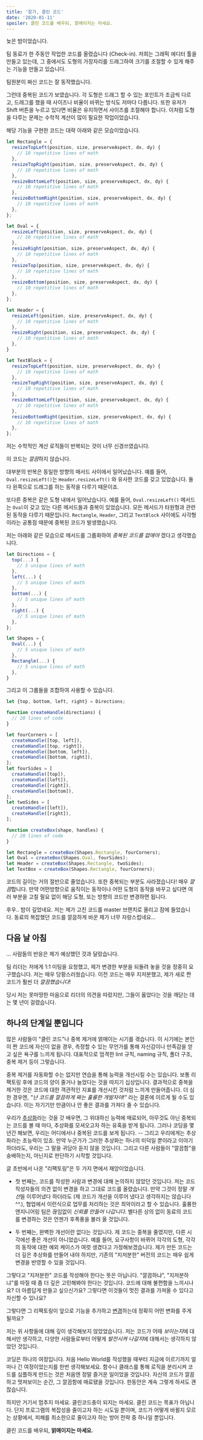 ```yaml
---
title: '잘가, 클린 코드'
date: '2020-01-11'
spoiler: 클린 코드를 배우되, 얽매이지는 마세요.
---
```


늦은 밤이었습니다.

팀 동료가 한 주동안 작업한 코드를 올렸습니다 (Check-in). 저희는 그래픽 에디터 툴을 만들고 있는데, 그 중에서도 도형의 가장자리를 드래그하여 크기를 조절할 수 있게 해주는 기능을 만들고 있습니다.

팀원분이 짜신 코드는 잘 동작했습니다.

그런데 중복된 코드가 보였습니다. 각 도형은 드래그 할 수 있는 포인트가 조금씩 다르고, 드래그를 했을 때 사이즈나 비율이 바뀌는 방식도 저마다 다릅니다. 또한 유저가 Shift 버튼을 누르고 있다면 비율은 유지하면서 사이즈를 조절해야 합니다. 이처럼 도형을 다루는 문제는 수학적 계산이 많이 필요한 작업이었습니다.

해당 기능을 구현한 코드는 대략 아래와 같은 모습이었습니다.

```jsx
let Rectangle = {
  resizeTopLeft(position, size, preserveAspect, dx, dy) {
    // 10 repetitive lines of math
  },
  resizeTopRight(position, size, preserveAspect, dx, dy) {
    // 10 repetitive lines of math
  },
  resizeBottomLeft(position, size, preserveAspect, dx, dy) {
    // 10 repetitive lines of math
  },
  resizeBottomRight(position, size, preserveAspect, dx, dy) {
    // 10 repetitive lines of math
  },
};

let Oval = {
  resizeLeft(position, size, preserveAspect, dx, dy) {
    // 10 repetitive lines of math
  },
  resizeRight(position, size, preserveAspect, dx, dy) {
    // 10 repetitive lines of math
  },
  resizeTop(position, size, preserveAspect, dx, dy) {
    // 10 repetitive lines of math
  },
  resizeBottom(position, size, preserveAspect, dx, dy) {
    // 10 repetitive lines of math
  },
};

let Header = {
  resizeLeft(position, size, preserveAspect, dx, dy) {
    // 10 repetitive lines of math
  },
  resizeRight(position, size, preserveAspect, dx, dy) {
    // 10 repetitive lines of math
  },  
}

let TextBlock = {
  resizeTopLeft(position, size, preserveAspect, dx, dy) {
    // 10 repetitive lines of math
  },
  resizeTopRight(position, size, preserveAspect, dx, dy) {
    // 10 repetitive lines of math
  },
  resizeBottomLeft(position, size, preserveAspect, dx, dy) {
    // 10 repetitive lines of math
  },
  resizeBottomRight(position, size, preserveAspect, dx, dy) {
    // 10 repetitive lines of math
  },
};
```

저는 수학적인 계산 로직들이 반복되는 것이 너무 신경쓰였습니다.

이 코드는 *깔끔*하지 않습니다.

대부분의 반복은 동일한 방향의 매서드 사이에서 일어났습니다. 예를 들어, `Oval.resizeLeft()`는 `Header.resizeLeft()` 와 유사한 코드를 갖고 있었습니다. 둘 다 왼쪽으로 드래그를 하는 동작을 다루기 때문이죠.

또다른 중복은 같은 도형 내에서 일어났습니다. 예를 들어, `Oval.resizeLeft()` 메서드는 `Oval`이 갖고 있는 다른 메서드들과 중복이 있었습니다. 모든 메서드가 타원형과 관련된 동작을 다루기 때문입니다. `Rectangle`, `Header`, 그리고 `TextBlock` 사이에도 사각형이라는 공통점 때문에 중복된 코드가 발생했습니다.

저는 아래와 같은 모습으로 메서드를 그룹화하여 *중복된 코드를 없애야* 겠다고 생각했습니다.

```jsx
let Directions = {
  top(...) {
    // 5 unique lines of math
  },
  left(...) {
    // 5 unique lines of math
  },
  bottom(...) {
    // 5 unique lines of math
  },
  right(...) {
    // 5 unique lines of math
  },
};

let Shapes = {
  Oval(...) {
    // 5 unique lines of math
  },
  Rectangle(...) {
    // 5 unique lines of math
  },
}
```

그리고 이 그룹들을 조합하여 사용할 수 있습니다.

```jsx
let {top, bottom, left, right} = Directions;

function createHandle(directions) {
  // 20 lines of code
}

let fourCorners = [
  createHandle([top, left]),
  createHandle([top, right]),
  createHandle([bottom, left]),
  createHandle([bottom, right]),
];
let fourSides = [
  createHandle([top]),
  createHandle([left]),
  createHandle([right]),
  createHandle([bottom]),
];
let twoSides = [
  createHandle([left]),
  createHandle([right]),
];

function createBox(shape, handles) {
  // 20 lines of code
}

let Rectangle = createBox(Shapes.Rectangle, fourCorners);
let Oval = createBox(Shapes.Oval, fourSides);
let Header = createBox(Shapes.Rectangle, twoSides);
let TextBox = createBox(Shapes.Rectangle, fourCorners);
```

코드의 길이는 거의 절반으로 줄었습니다. 또한 중복되는 부분도 사라졌습니다! 매우 *깔끔*합니다. 만약 어떤방향으로 움직이는 동작이나 어떤 도형의 동작을 바꾸고 싶다면 여러 부분을 고칠 필요 없이 해당 도형, 또는 방향의 코드만 변경하면 됩니다. 

후우.. 밤이 깊었네요. 저는 제가 고친 코드를 master 브랜치로 올리고 잠에 들었습니다. 동료의 복잡했던 코드를 깔끔하게 바꾼 제가 너무 자랑스럽네요...

## 다음 날 아침

... 사람들의 반응은 제가 예상했던 것과 달랐습니다.

팀 리더는 저에게 1:1 미팅을 요청했고, 제가 변경한 부분을 되돌려 놓을 것을 정중히 요구했습니다. 저는 매우 당황스러웠습니다. 이전 코드는 매우 지저분했고, 제가 새로 짠 코드가 훨씬 더 *깔끔했습니다*!

당시 저는 못마땅한 마음으로 리더의 의견을 따랐지만, 그들이 옳았다는 것을 깨닫는 데는 몇 년이 걸렸습니다.

## 하나의 단계일 뿐입니다

많은 사람들이 "클린 코드"나 중복 제거에 얽매이는 시기를 겪습니다. 이 시기에는 본인이 짠 코드에 자신이 없을 경우, 측정할 수 있는 무언가를 통해 자신감이나 만족감을 얻고 싶은 욕구를 느끼게 됩니다. 대표적으로 엄격한 lint 규칙, naming 규칙, 폴더 구조, 중복 제거 등이 그렇습니다.

중복 제거를 자동화할 수는 없지만 연습을 통해 능력을 개선시킬 수는 있습니다. 보통 리팩토링 후에 코드의 양이 줄거나 늘었다는 것을 따지기 십상입니다. 결과적으로 중복을 제거한 것은 코드에 대한 객관적인 지표를 개선시킨 것처럼 느끼게 만들어줍니다. 더 심한 경우엔, *"난 코드를 깔끔하게 짜는 훌륭한 개발자야!"* 라는 결론에 이르게 될 수도 있습니다. 이는 자기기만 만큼이나 안 좋은 결과를 가져다 줄 수 있습니다.

우리가 [추상화](https://www.sandimetz.com/blog/2016/1/20/the-wrong-abstraction)라는 것을 갓 배우면, 그 위대하신 능력에 매료되어, 아무것도 아닌 중복되는 코드를 볼 때 마다, 추상화를 모셔오고자 하는 유혹을 받게 됩니다. 그러나 코딩을 몇 년간 해보면, 우리는 어디에서나 중복된 코드를 보게 됩니다. -- 그리고 우리에게는 추상화라는 초능력이 있죠. 만약 누군가가 그러한 추상화는 하나의 미덕일 뿐이라고 이야기하더라도, 우리는 그 말을 귀담아 듣지 않을 것입니다. 그리고 다른 사람들이 "깔끔함"을 숭배하는지, 아닌지로 판단하기 시작할 것입니다.

글 초반에서 나온 "리팩토링"은 두 가지 면에서 재앙이었습니다.

* 첫 번째는, 코드를 작성한 사람과 변경에 대해 논의하지 않았던 것입니다. 저는 코드 작성자들의 의견 없이 변경을 하고 그대로 코드를 올렸습니다. 만약 그것이 정말 *개선*을 이루어냈다 하더라도 (제 코드가 개선을 이루어 냈다고 생각하지는 않습니다^^.), 협업에서 이런식으로 업무를 처리하는 것은 최악이라고 할 수 있습니다. 훌륭한 엔지니어링 팀은 끊임없이 *신뢰를 만들어 나갑니다*. 별다른 상의 없이 동료의 코드를 변경하는 것은 언젠가 후폭풍을 불러 올 것입니다.

* 두 번째는, 완벽한 개선이란 없다는 것입니다. 제 코드는 중복을 줄였지만, 다른 시각에선 좋은 개선이 아니었습니다. 예를 들어, 요구사항이 바뀌어 각각의 도형, 각각의 동작에 대한 예외 케이스가 여럿 생겼다고 가정해보겠습니다. 제가 만든 코드는 더 깊은 추상화를 만들어 내야 하지만, 기존의 "지저분한" 버전의 코드는 매우 쉽게 변경을 반영할 수 있을 것입니다. 

그렇다고 "지저분한" 코드를 작성해야 한다는 뜻은 아닙니다. "깔끔하냐", "지저분하냐"를 따질 때 좀 더 깊은 고민해봐야 한다는 것입니다. 코드에 대해 불편함을 느끼시나요? 더 아름답게 만들고 싶으신가요? 그렇다면 이것들이 멋진 결과를 가져올 수 있다고 자신할 수 있나요?

그렇다면 그 리팩토링이 앞으로 기능을 추가하고 [변경](/optimized-for-change/)하는데 정확히 어떤 변화를 주게 될까요?

저는 위 사항들에 대해 깊이 생각해보지 않았었습니다. 저는 코드가 어때 *보이는지*에 대해서만 생각하고, 다양한 사람들로부터 어떻게 *발전시켜 나갈지*에 대해서는 생각하지 않았던 것입니다.

코딩은 하나의 여정입니다. 처음 Hello World를 작성했을 때부터 지금에 이르기까지 얼마나 긴 여정이었는지를 한번 생각해보세요. 함수나 클래스를 통해 로직을 분리시켜 코드를 심플하게 만드는 것은 처음엔 정말 즐거운 일이었을 것입니다. 자신의 코드가 깔끔하고 멋져보이는 순간, 그 깔끔함에 매료됐을 것입니다. 한동안은 계속 그렇게 하셔도 괜찮습니다.

하지만 거기서 멈추지 마세요. 클린코드충이 되지는 마세요. 클린 코드는 목표가 아닙니다. 단지 프로그램의 복잡성을 줄이고자 하는 시도일 뿐이며, 코드가 어떻게 바뀔지 모르는 상황에서, 피해를 최소한으로 줄이고자 하는 방어 전략 중 하나일 뿐입니다.

클린 코드를 배우되, **얽매이지는 마세요.**
